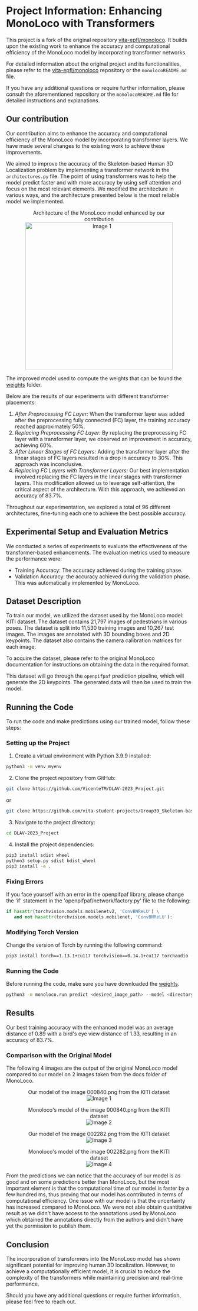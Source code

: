 # Project Information: Enhancing MonoLoco with Transformers

This project is a fork of the original repository [vita-epfl/monoloco](https://github.com/vita-epfl/monoloco). It builds upon the existing work to enhance the accuracy and computational efficiency of the MonoLoco model by incorporating transformer networks.

For detailed information about the original project and its functionalities, please refer to the [vita-epfl/monoloco](https://github.com/vita-epfl/monoloco) repository or the `monolocoREADME.md` file.

If you have any additional questions or require further information, please consult the aforementioned repository or the `monolocoREADME.md` file for detailed instructions and explanations.

## Our contribution

Our contribution aims to enhance the accuracy and computational efficiency of the MonoLoco model by incorporating transformer layers. We have made several changes to the existing work to achieve these improvements.

We aimed to improve the accuracy of the Skeleton-based Human 3D Localization problem by implementing a transformer network in the `architectures.py` file. The point of using transformers was to help the model predict faster and with more accuracy by using self attention and focus on the most relevant elements.
We modified the architecture in various ways, and the architecture presented below is the most reliable model we implemented.

<div align="center">
    <figure>
        <figcaption>Architecture of the MonoLoco model enhanced by our contribution</figcaption>
        <img src="images/Fully connected layer-2.png" alt="Image 1" width="400">
    </figure>
</div>

The improved model used to compute the weights that can be found the [weights](https://drive.google.com/drive/folders/1BzW9tj1EgbQC7-Fop8gODIejZzN9YRpg?usp=drive_link) folder.

Below are the results of our experiments with different transformer placements:

1. *After Preprocessing FC Layer:* When the transformer layer was added after the preprocessing fully connected (FC) layer, the training accuracy reached approximately 50%.
2. *Replacing Preprocessing FC Layer:* By replacing the preprocessing FC layer with a transformer layer, we observed an improvement in accuracy, achieving 60%.
3. *After Linear Stages of FC Layers:* Adding the transformer layer after the linear stages of FC layers resulted in a drop in accuracy to 30%. This approach was inconclusive.
4. *Replacing FC Layers with Transformer Layers:* Our best implementation involved replacing the FC layers in the linear stages with transformer layers. This modification allowed us to leverage self-attention, the critical aspect of the architecture. With this approach, we achieved an accuracy of 83.7%.

Throughout our experimentation, we explored a total of 96 different architectures, fine-tuning each one to achieve the best possible accuracy.

## Experimental Setup and Evaluation Metrics

We conducted a series of experiments to evaluate the effectiveness of the transformer-based enhancements. The evaluation metrics used to measure the performance were:

- Training Accuracy: The accuracy achieved during the training phase.
- Validation Accuracy: the accuracy achieved during the validation phase. This was automatically implemented by MonoLoco.

## Dataset Description

To train our model, we utilized the dataset used by the MonoLoco model: KITI dataset. The dataset contains 21,797 images of pedestrians in various poses. The dataset is split into 11,530 training images and 10,267 test images. The images are annotated with 3D bounding boxes and 2D keypoints. The dataset also contains the camera calibration matrices for each image.

To acquire the dataset, please refer to the original MonoLoco documentation for instructions on obtaining the data in the required format.

This dataset will go through the `openpifpaf` prediction pipeline, which will generate the 2D keypoints. The generated data will then be used to train the model.

## Running the Code

To run the code and make predictions using our trained model, follow these steps:

### Setting up the Project

1. Create a virtual environment with Python 3.9.9 installed:

``` bash
python3 -m venv myenv
```

2. Clone the project repository from GitHub:

``` bash
git clone https://github.com/VicenteTM/DLAV-2023_Project.git
```


or 

``` bash
git clone https://github.com/vita-student-projects/Group39_Skeleton-based-Human-3D-Localization.git
```


3. Navigate to the project directory:

``` bash
cd DLAV-2023_Project
```


4. Install the project dependencies:

``` bash
pip3 install sdist wheel
python3 setup.py sdist bdist_wheel
pip3 install -e .
```


### Fixing Errors

If you face yourself with an error in the openpifpaf library, please change the 'if' statement in the 'openpifpaf/network/factory.py' file to the following:

``` python
if hasattr(torchvision.models.mobilenetv2, 'ConvBNReLU') \
   and not hasattr(torchvision.models.mobilenet, 'ConvBNReLU'):
```

### Modifying Torch Version

Change the version of Torch by running the following command:

``` bash
pip3 install torch==1.13.1+cu117 torchvision==0.14.1+cu117 torchaudio --index-url https://download.pytorch.org/whl/cu117
```


### Running the Code
Before running the code, make sure you have downloaded the [weights](https://drive.google.com/drive/folders/1BzW9tj1EgbQC7-Fop8gODIejZzN9YRpg?usp=drive_link).
``` bash
python3 -m monoloco.run predict <desired_image_path> --model <directory_of_your_weights>/final_weights.pkl
```


## Results

Our best training accuracy with the enhanced model was an average distance of 0.89 with a bird's eye view distance of 1.33, resulting in an accuracy of 83.7%.

### Comparison with the Original Model

The following 4 images are the output of the original MonoLoco model compared to our model on 2 images taken from the docs folder of MonoLoco. 

<div align="center">
    <figure>
        <figcaption>Our model of the image 000840.png from the KITI dataset</figcaption>
        <img src="images/current_000840.png" alt="Image 1">
    </figure>
    <figure>
        <figcaption>Monoloco's model of the image 000840.png from the KITI dataset</figcaption>
        <img src="images/previous_000840.png" alt="Image 2">
    </figure>
</div>

<div align="center">
    <figure>
        <figcaption>Our model of the image 002282.png from the KITI dataset</figcaption>
        <img src="images/current_002282.png" alt="Image 3">
    </figure>
    <figure>
        <figcaption>Monoloco's model of the image 002282.png from the KITI dataset</figcaption>
        <img src="images/previous_002282.jpeg" alt="Image 4">
    </figure>
</div>

From the predictions we can notice that the accuracy of our model is as good and on some predictions better than MonoLoco, but the most important element is that the computational time of our model is faster by a few hundred ms, thus proving that our model has contributed in terms of computational efficiency. One issue with our model is that the uncertainty has increased compared to MonoLoco.
We were not able obtain quantitative result as we didn't have access to the annotations used by MonoLoco which obtained the annotations directly from the authors and didn't have yet the permission to publish them.


## Conclusion

The incorporation of transformers into the MonoLoco model has shown significant potential for improving human 3D localization. However, to achieve a computationally efficient model, it is crucial to reduce the complexity of the transformers while maintaining precision and real-time performance.

Should you have any additional questions or require further information, please feel free to reach out.